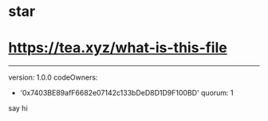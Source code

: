 # star
# https://tea.xyz/what-is-this-file
---
version: 1.0.0
codeOwners:
  - '0x7403BE89afF6682e07142c133bDeD8D1D9F100BD'
quorum: 1

say hi
